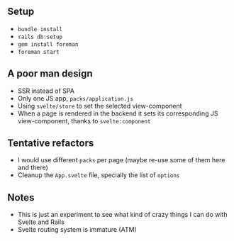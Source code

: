## Setup

- `bundle install`
- `rails db:setup`
- `gem install foreman`
- `foreman start`

## A poor man design

- SSR instead of SPA
- Only one JS app, `packs/application.js`
- Using `svelte/store` to set the selected view-component
- When a page is rendered in the backend it sets its corresponding JS view-component, thanks to `svelte:component`

## Tentative refactors

- I would use different `packs` per page (maybe re-use some of them here and there)
- Cleanup the `App.svelte` file, specially the list of `options`

## Notes

- This is just an experiment to see what kind of crazy things I can do with Svelte and Rails
- Svelte routing system is immature (ATM)